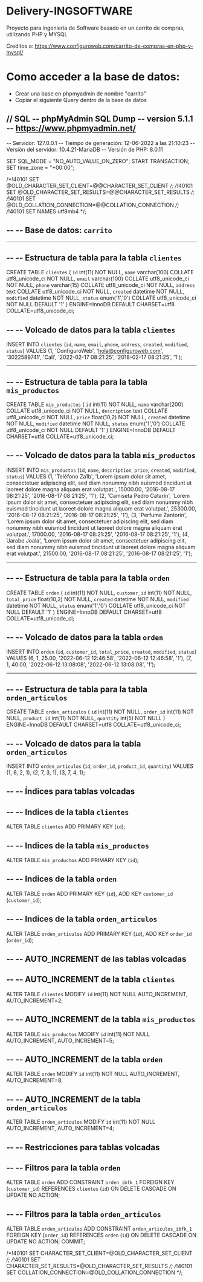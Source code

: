 # Delivery-INGSOFTWARE

Proyecto para ingenieria de Software basado en un carrito de compras, utilizando PHP y MYSQL

Creditos a: https://www.configuroweb.com/carrito-de-compras-en-php-y-mysql/

# Como acceder a la base de datos:

* Crear una base en phpmyadmin de nombre "carrito"
* Copiar el siguiente Query dentro de la base de datos

// SQL 
-- phpMyAdmin SQL Dump
-- version 5.1.1
-- https://www.phpmyadmin.net/
--
-- Servidor: 127.0.0.1
-- Tiempo de generación: 12-06-2022 a las 21:10:23
-- Versión del servidor: 10.4.21-MariaDB
-- Versión de PHP: 8.0.11

SET SQL_MODE = "NO_AUTO_VALUE_ON_ZERO";
START TRANSACTION;
SET time_zone = "+00:00";


/*!40101 SET @OLD_CHARACTER_SET_CLIENT=@@CHARACTER_SET_CLIENT */;
/*!40101 SET @OLD_CHARACTER_SET_RESULTS=@@CHARACTER_SET_RESULTS */;
/*!40101 SET @OLD_COLLATION_CONNECTION=@@COLLATION_CONNECTION */;
/*!40101 SET NAMES utf8mb4 */;

--
-- Base de datos: `carrito`
--

-- --------------------------------------------------------

--
-- Estructura de tabla para la tabla `clientes`
--

CREATE TABLE `clientes` (
  `id` int(11) NOT NULL,
  `name` varchar(100) COLLATE utf8_unicode_ci NOT NULL,
  `email` varchar(100) COLLATE utf8_unicode_ci NOT NULL,
  `phone` varchar(15) COLLATE utf8_unicode_ci NOT NULL,
  `address` text COLLATE utf8_unicode_ci NOT NULL,
  `created` datetime NOT NULL,
  `modified` datetime NOT NULL,
  `status` enum('1','0') COLLATE utf8_unicode_ci NOT NULL DEFAULT '1'
) ENGINE=InnoDB DEFAULT CHARSET=utf8 COLLATE=utf8_unicode_ci;

--
-- Volcado de datos para la tabla `clientes`
--

INSERT INTO `clientes` (`id`, `name`, `email`, `phone`, `address`, `created`, `modified`, `status`) VALUES
(1, 'ConfiguroWeb', 'hola@configuroweb.com', '3022589741', 'Cali', '2022-02-17 08:21:25', '2018-02-17 08:21:25', '1');

-- --------------------------------------------------------

--
-- Estructura de tabla para la tabla `mis_productos`
--

CREATE TABLE `mis_productos` (
  `id` int(11) NOT NULL,
  `name` varchar(200) COLLATE utf8_unicode_ci NOT NULL,
  `description` text COLLATE utf8_unicode_ci NOT NULL,
  `price` float(10,2) NOT NULL,
  `created` datetime NOT NULL,
  `modified` datetime NOT NULL,
  `status` enum('1','0') COLLATE utf8_unicode_ci NOT NULL DEFAULT '1'
) ENGINE=InnoDB DEFAULT CHARSET=utf8 COLLATE=utf8_unicode_ci;

--
-- Volcado de datos para la tabla `mis_productos`
--

INSERT INTO `mis_productos` (`id`, `name`, `description`, `price`, `created`, `modified`, `status`) VALUES
(1, 'Teléfono Za1b', 'Lorem ipsum dolor sit amet, consectetuer adipiscing elit, sed diam nonummy nibh euismod tincidunt ut laoreet dolore magna aliquam erat volutpat.', 15000.00, '2016-08-17 08:21:25', '2016-08-17 08:21:25', '1'),
(2, 'Camiseta Pedro Catarín', 'Lorem ipsum dolor sit amet, consectetuer adipiscing elit, sed diam nonummy nibh euismod tincidunt ut laoreet dolore magna aliquam erat volutpat.', 25300.00, '2016-08-17 08:21:25', '2016-08-17 08:21:25', '1'),
(3, 'Perfume Zantorín', 'Lorem ipsum dolor sit amet, consectetuer adipiscing elit, sed diam nonummy nibh euismod tincidunt ut laoreet dolore magna aliquam erat volutpat.', 17000.00, '2016-08-17 08:21:25', '2016-08-17 08:21:25', '1'),
(4, 'Jarabe Joala', 'Lorem ipsum dolor sit amet, consectetuer adipiscing elit, sed diam nonummy nibh euismod tincidunt ut laoreet dolore magna aliquam erat volutpat.', 21500.00, '2016-08-17 08:21:25', '2016-08-17 08:21:25', '1');

-- --------------------------------------------------------

--
-- Estructura de tabla para la tabla `orden`
--

CREATE TABLE `orden` (
  `id` int(11) NOT NULL,
  `customer_id` int(11) NOT NULL,
  `total_price` float(10,2) NOT NULL,
  `created` datetime NOT NULL,
  `modified` datetime NOT NULL,
  `status` enum('1','0') COLLATE utf8_unicode_ci NOT NULL DEFAULT '1'
) ENGINE=InnoDB DEFAULT CHARSET=utf8 COLLATE=utf8_unicode_ci;

--
-- Volcado de datos para la tabla `orden`
--

INSERT INTO `orden` (`id`, `customer_id`, `total_price`, `created`, `modified`, `status`) VALUES
(6, 1, 25.00, '2022-06-12 12:46:58', '2022-06-12 12:46:58', '1'),
(7, 1, 40.00, '2022-06-12 13:08:08', '2022-06-12 13:08:08', '1');

-- --------------------------------------------------------

--
-- Estructura de tabla para la tabla `orden_articulos`
--

CREATE TABLE `orden_articulos` (
  `id` int(11) NOT NULL,
  `order_id` int(11) NOT NULL,
  `product_id` int(11) NOT NULL,
  `quantity` int(5) NOT NULL
) ENGINE=InnoDB DEFAULT CHARSET=utf8 COLLATE=utf8_unicode_ci;

--
-- Volcado de datos para la tabla `orden_articulos`
--

INSERT INTO `orden_articulos` (`id`, `order_id`, `product_id`, `quantity`) VALUES
(1, 6, 2, 1),
(2, 7, 3, 1),
(3, 7, 4, 1);

--
-- Índices para tablas volcadas
--

--
-- Indices de la tabla `clientes`
--
ALTER TABLE `clientes`
  ADD PRIMARY KEY (`id`);

--
-- Indices de la tabla `mis_productos`
--
ALTER TABLE `mis_productos`
  ADD PRIMARY KEY (`id`);

--
-- Indices de la tabla `orden`
--
ALTER TABLE `orden`
  ADD PRIMARY KEY (`id`),
  ADD KEY `customer_id` (`customer_id`);

--
-- Indices de la tabla `orden_articulos`
--
ALTER TABLE `orden_articulos`
  ADD PRIMARY KEY (`id`),
  ADD KEY `order_id` (`order_id`);

--
-- AUTO_INCREMENT de las tablas volcadas
--

--
-- AUTO_INCREMENT de la tabla `clientes`
--
ALTER TABLE `clientes`
  MODIFY `id` int(11) NOT NULL AUTO_INCREMENT, AUTO_INCREMENT=2;

--
-- AUTO_INCREMENT de la tabla `mis_productos`
--
ALTER TABLE `mis_productos`
  MODIFY `id` int(11) NOT NULL AUTO_INCREMENT, AUTO_INCREMENT=5;

--
-- AUTO_INCREMENT de la tabla `orden`
--
ALTER TABLE `orden`
  MODIFY `id` int(11) NOT NULL AUTO_INCREMENT, AUTO_INCREMENT=8;

--
-- AUTO_INCREMENT de la tabla `orden_articulos`
--
ALTER TABLE `orden_articulos`
  MODIFY `id` int(11) NOT NULL AUTO_INCREMENT, AUTO_INCREMENT=4;

--
-- Restricciones para tablas volcadas
--

--
-- Filtros para la tabla `orden`
--
ALTER TABLE `orden`
  ADD CONSTRAINT `orden_ibfk_1` FOREIGN KEY (`customer_id`) REFERENCES `clientes` (`id`) ON DELETE CASCADE ON UPDATE NO ACTION;

--
-- Filtros para la tabla `orden_articulos`
--
ALTER TABLE `orden_articulos`
  ADD CONSTRAINT `orden_articulos_ibfk_1` FOREIGN KEY (`order_id`) REFERENCES `orden` (`id`) ON DELETE CASCADE ON UPDATE NO ACTION;
COMMIT;

/*!40101 SET CHARACTER_SET_CLIENT=@OLD_CHARACTER_SET_CLIENT */;
/*!40101 SET CHARACTER_SET_RESULTS=@OLD_CHARACTER_SET_RESULTS */;
/*!40101 SET COLLATION_CONNECTION=@OLD_COLLATION_CONNECTION */;

